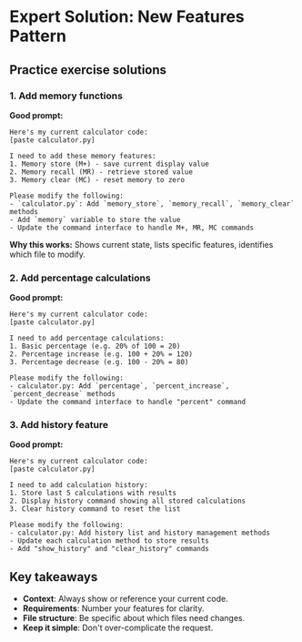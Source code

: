 # Expert Solution: New Features Pattern

## Practice exercise solutions

### 1. Add memory functions

**Good prompt:**
```
Here's my current calculator code:
[paste calculator.py]

I need to add these memory features:
1. Memory store (M+) - save current display value
2. Memory recall (MR) - retrieve stored value
3. Memory clear (MC) - reset memory to zero

Please modify the following:
- `calculator.py`: Add `memory_store`, `memory_recall`, `memory_clear` methods
- Add `memory` variable to store the value
- Update the command interface to handle M+, MR, MC commands
```

**Why this works:** Shows current state, lists specific features, identifies which file to modify.

### 2. Add percentage calculations

**Good prompt:**
```
Here's my current calculator code:
[paste calculator.py]

I need to add percentage calculations:
1. Basic percentage (e.g. 20% of 100 = 20)
2. Percentage increase (e.g. 100 + 20% = 120)
3. Percentage decrease (e.g. 100 - 20% = 80)

Please modify the following:
- calculator.py: Add `percentage`, `percent_increase`, `percent_decrease` methods
- Update the command interface to handle "percent" command
```

### 3. Add history feature

**Good prompt:**
```
Here's my current calculator code:
[paste calculator.py]

I need to add calculation history:
1. Store last 5 calculations with results
2. Display history command showing all stored calculations
3. Clear history command to reset the list

Please modify the following:
- calculator.py: Add history list and history management methods
- Update each calculation method to store results
- Add "show_history" and "clear_history" commands
```

## Key takeaways

- **Context**: Always show or reference your current code.
- **Requirements**: Number your features for clarity.
- **File structure**: Be specific about which files need changes.
- **Keep it simple**: Don't over-complicate the request.
